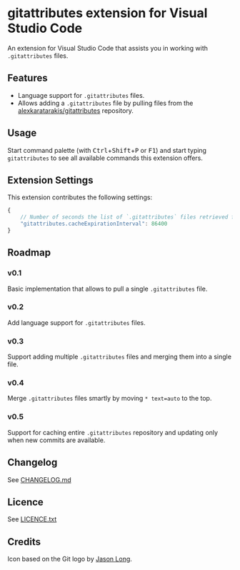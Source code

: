 # gitattributes extension for Visual Studio Code

An extension for Visual Studio Code that assists you in working with `.gitattributes` files.

## Features

- Language support for `.gitattributes` files.
- Allows adding a `.gitattributes` file by pulling files from the [alexkaratarakis/gitattributes](https://github.com/alexkaratarakis/gitattributes) repository.

## Usage

Start command palette (with <kbd>Ctrl</kbd>+<kbd>Shift</kbd>+<kbd>P</kbd> or <kbd>F1</kbd>) and start typing `gitattributes` to see all available commands this extension offers.

## Extension Settings

This extension contributes the following settings:

```JavaScript
{
    // Number of seconds the list of `.gitattributes` files retrieved from github will be cached
    "gitattributes.cacheExpirationInterval": 86400
}
```

## Roadmap

### v0.1
Basic implementation that allows to pull a single `.gitattributes` file.

### v0.2
Add language support for `.gitattributes` files.

### v0.3
Support adding multiple `.gitattributes` files and merging them into a single file.

### v0.4
Merge `.gitattributes` files smartly by moving `* text=auto` to the top.

### v0.5
Support for caching entire `.gitattributes` repository and updating only when new commits are available.

## Changelog

See [CHANGELOG.md](CHANGELOG.md)

## Licence

See [LICENCE.txt](LICENCE.txt)

## Credits

Icon based on the Git logo by [Jason Long](https://twitter.com/jasonlong).
